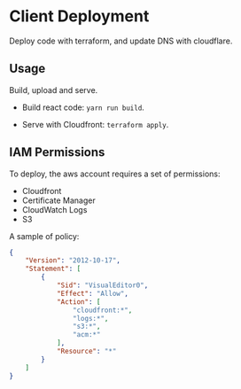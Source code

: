 # Client Deployment

Deploy code with terraform, and update DNS with cloudflare.

## Usage

Build, upload and serve.

- Build react code: `yarn run build`.

- Serve with Cloudfront: `terraform apply`.

## IAM Permissions

To deploy, the aws account requires a set of permissions:

- Cloudfront
- Certificate Manager
- CloudWatch Logs
- S3

A sample of policy:

```JSON
{
    "Version": "2012-10-17",
    "Statement": [
        {
            "Sid": "VisualEditor0",
            "Effect": "Allow",
            "Action": [
                "cloudfront:*",
                "logs:*",
                "s3:*",
                "acm:*"
            ],
            "Resource": "*"
        }
    ]
}
```
